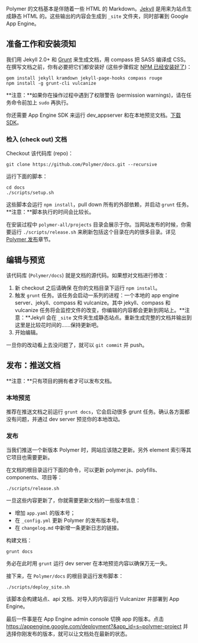 <!-- Polymer docs are mostly in Markdown with some HTML. [Jekyll][jekyll] is used to generate the static HTML for the site. The output is generated into a folder called `_site` and served from Google App Engine. -->
Polymer 的文档基本是伴随着一些 HTML 的 Markdown。[Jekyll][jekyll] 是用来为站点生成静态 HTML 的。这些输出的内容会生成到 `_site` 文件夹，同时部署到 Google App Engine。

<!-- ## Prereqs and installation requirements -->
## 准备工作和安装须知

<!-- We use Jekyll 2.0+ and [Grunt][grunt] to generate the documentation, and compass to compile SASS to CSS. You'll need to install the requirements before working on the docs (these instructions assume [NPM is already installed](http://nodejs.org/download/)): -->
我们用 Jekyll 2.0+ 和 [Grunt][grunt] 来生成文档，用 compass 把 SASS 编译成 CSS。在撰写文档之前，你有必要把它们都安装好 (这些步骤假定 [NPM 已经安装好了](http://nodejs.org/download/))：

    gem install jekyll kramdown jekyll-page-hooks compass rouge
    npm install -g grunt-cli vulcanize

<!-- **Note:** If you receive permission warnings, you may need to run the above tasks with `sudo`. -->
**注意：**如果你在操作过程中遇到了权限警告 (permission warnings)，请在任务命令前加上 `sudo` 再执行。

<!-- You'll also need the App Engine SDK to run the dev_appserver and preview the docs locally. [Download the SDK](https://developers.google.com/appengine/downloads). -->
你还需要 App Engine SDK 来运行 dev_appserver 和在本地预览文档。[下载 SDK](https://developers.google.com/appengine/downloads)。


<!-- ### Check out the documentation -->
### 检入 (check out) 文档

<!-- Checkout this repo: -->
Checkout 该代码库 (repo)：

    git clone https://github.com/Polymer/docs.git --recursive

<!-- Run the setup script: -->
运行下面的脚本：

    cd docs
    ./scripts/setup.sh

<!-- This will run `npm install`, pull down any external dependencies, and kickoff the `grunt` task. **Note:** these scripts can take some time to install. -->
这些脚本会运行 `npm install`，pull down 所有的外部依赖，并启动 `grunt` 任务。**注意：**脚本执行的时间会比较长。

<!-- During the setup process the `polymer-all/projects` directory is populated for you. Whenever the site is released you'll need to re-run `./scripts/release.sh` in order to refresh this and other directories. See the [Polymer release](#polymer-release) section for more details. -->
在安装过程中 `polymer-all/projects` 目录会展示于你。当网站发布的时候，你需要运行 `./scripts/release.sh` 来刷新包括这个目录在内的很多目录。详见 [Polymer 发布](#polymer-release)章节。

<!-- ## Making edits and previewing changes -->
## 编辑与预览

<!-- This repo (`Polymer/docs`) is where the documentation source files live. To make a change: -->
该代码库 (`Polymer/docs`) 就是文档的源代码。如果想对文档进行修改：

<!-- 1. Be sure to run `npm install` in your docs directory if it's a new checkout. -->
<!-- 2. Fire up the `grunt` task. This task runs a number of processes: a local app engine server, jekyll, compass, and vulcanize. The jekyll, compass, and vulcanize tasks will all watch for file changes and update the site if you make any edits. -->
<!-- **Note:** Jekyll generates the static site in a folder named `_site`. It can take some time for the docs to fully regenerate and be copied to the output folder...keep refreshing! -->
<!-- 3. Make your edits. -->
1. 新 checkout 之后请确保 在你的文档目录下运行 `npm install`。
2. 触发 `grunt` 任务。该任务会启动一系列的进程：一个本地的 app engine server、jekyll、compass 和 vulcanize。其中 jekyll、compass 和 vulcanize 任务将会监控文件的改变，你编辑的内容都会更新到网站上。**注意：**Jekyll 会在 `_site` 文件夹生成静态站点。重新生成完整的文档并输出到这里是比较花时间的……保持更新吧。
3. 开始编辑。

<!-- Once your changes look good, `git commit` them and push. -->
一旦你的改动看上去没问题了，就可以 `git commit` 并 push。

<!-- ## Releases: pushing the docs -->
## 发布：推送文档

<!-- **Note**: only project owners can publish the documentation. -->
**注意：**只有项目的拥有者才可以发布文档。

<!-- ### Preview locally -->
### 本地预览

<!-- It's a good idea to run `grunt docs` before pushing the docs, as it runs a number of grunt tasks. Verify things went well and preview your changes locally using the dev server. -->
推荐在推送文档之前运行 `grunt docs`，它会启动很多 grunt 任务。确认各方面都没有问题，并通过 dev server 预览你的本地改动。

<!-- ### Release -->
### 发布

<!-- When we push a new version of Polymer, the site should be updated to use it. In addition, the element reference and other projects will need updating. -->
当我们推送一个新版本 Polymer 时，网站应该随之更新。另外 element 索引等其它项目也需要更新。

<!-- To update polymer.js, the poyfills, components, projects, etc., run the following in the root of the docs directory: -->
在文档的根目录运行下面的命令，可以更新 polymer.js、polyfills、components、项目等：

    ./scripts/release.sh

<!-- Once these are updated, you need to update some versions for the docs: -->
一旦这些内容更新了，你就需要更新文档的一些版本信息：

<!-- - Increment the version in `app.yaml`; -->
<!-- - Update the Polymer release version in `_config.yml`. -->
<!-- - Add a link point link to the release notes in `changelog.md`. -->
- 增加 `app.yaml` 的版本号；
- 在 `_config.yml` 更新 Polymer 的发布版本号。
- 在 `changelog.md` 中新增一条更新日志的链接。

<!-- Build the docs: -->
构建文档：

    grunt docs
    
<!-- At this point, run the dev server with `grunt`, and preview things locally to make sure nothing is terribly broken after Polymer and the elements have been updated.  -->
务必在此时用 `grunt` 运行 dev server 在本地预览内容以确保万无一失。

<!-- Next, run the deploy script in the root of the `Polymer/docs` directory: -->
接下来，在 `Polymer/docs` 的根目录运行发布脚本：

    ./scripts/deploy_site.sh
    
<!-- This script builds the site, api docs, runs Vulcanizer over the imports, and deploys to App Engine.     -->
该脚本会构建站点、api 文档、对导入的内容运行 Vulcanizer 并部署到 App Engine。

<!-- Last thing is to switch the app version in the App Engine admin console. To make the docs live, hit up https://appengine.google.com/deployment?&app_id=s~polymer-project and select the version you just deployed. -->
最后一件事是在 App Engine admin console 切换 app 的版本。点击 https://appengine.google.com/deployment?&app_id=s~polymer-project 并选择你刚发布的版本，就可以让文档处在最新的状态。

[jekyll]: http://jekyllrb.com/
[grunt]: http://gruntjs.com/
